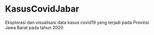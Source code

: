 # KasusCovidJabar
Eksplorasi dan visualisasi data kasus covid19 yang terjadi pada Provinsi Jawa Barat pada tahun 2020
